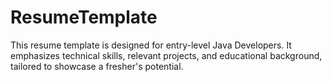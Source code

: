 # ResumeTemplate
This resume template is designed for entry-level Java Developers. It emphasizes technical skills, relevant projects, and educational background, tailored to showcase a fresher's potential.
